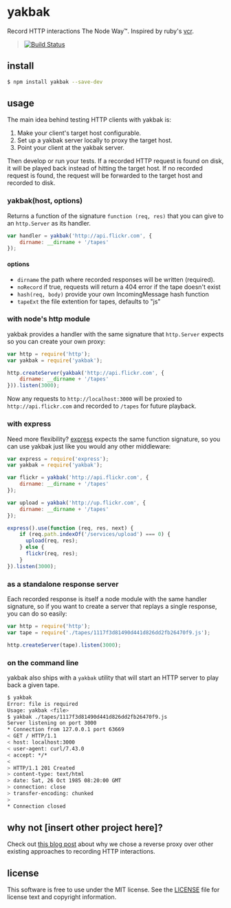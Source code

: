 # yakbak

Record HTTP interactions The Node Way™. Inspired by ruby's [vcr][1].

> [![Build Status](https://travis-ci.org/flickr/yakbak.svg?branch=master)](https://travis-ci.org/flickr/yakbak)

## install

``` bash
$ npm install yakbak --save-dev
```
## usage

The main idea behind testing HTTP clients with yakbak is:

1. Make your client's target host configurable.
2. Set up a yakbak server locally to proxy the target host.
3. Point your client at the yakbak server.

Then develop or run your tests. If a recorded HTTP request is found on disk, it will be played back instead of hitting the target host. If no recorded request is found, the request will be forwarded to the target host and recorded to disk.

### yakbak(host, options)

Returns a function of the signature `function (req, res)` that you can give to an `http.Server` as its handler.

``` js
var handler = yakbak('http://api.flickr.com', {
	dirname: __dirname + '/tapes'
});
```

#### options

- `dirname` the path where recorded responses will be written (required).
- `noRecord` if true, requests will return a 404 error if the tape doesn't exist
- `hash(req, body)` provide your own IncomingMessage hash function
- `tapeExt` the file extention for tapes, defaults to "js"

### with node's http module

yakbak provides a handler with the same signature that `http.Server` expects so you can create your own proxy:

``` js
var http = require('http');
var yakbak = require('yakbak');

http.createServer(yakbak('http://api.flickr.com', {
	dirname: __dirname + '/tapes'
})).listen(3000);
```

Now any requests to `http://localhost:3000` will be proxied to `http://api.flickr.com` and recorded to `/tapes` for future playback.

### with express

Need more flexibility? [express](https://github.com/expressjs/express) expects the same function signature, so you can use yakbak just like you would any other middleware:

``` js
var express = require('express');
var yakbak = require('yakbak');

var flickr = yakbak('http://api.flickr.com', {
	dirname: __dirname + '/tapes'
});

var upload = yakbak('http://up.flickr.com', {
	dirname: __dirname + '/tapes'
});

express().use(function (req, res, next) {
	if (req.path.indexOf('/services/upload') === 0) {
	  upload(req, res);
	} else {
	  flickr(req, res);
	}
}).listen(3000);
```

### as a standalone response server

Each recorded response is itself a node module with the same handler signature, so if you want to create a server that replays a single response, you can do so easily:

``` js
var http = require('http');
var tape = require('./tapes/1117f3d81490d441d826dd2fb26470f9.js');

http.createServer(tape).listen(3000);
```

### on the command line

yakbak also ships with a `yakbak` utility that will start an HTTP server to play back a given tape.

``` bash
$ yakbak
Error: file is required
Usage: yakbak <file>
$ yakbak ./tapes/1117f3d81490d441d826dd2fb26470f9.js
Server listening on port 3000
* Connection from 127.0.0.1 port 63669
< GET / HTTP/1.1
< host: localhost:3000
< user-agent: curl/7.43.0
< accept: */*
<
> HTTP/1.1 201 Created
> content-type: text/html
> date: Sat, 26 Oct 1985 08:20:00 GMT
> connection: close
> transfer-encoding: chunked
>
* Connection closed
```

## why not [insert other project here]?

Check out [this blog post][2] about why we chose a reverse proxy over other existing approaches to recording HTTP interactions.

## license

This software is free to use under the MIT license. See the [LICENSE][] file for license text and copyright information.

[1]: https://github.com/vcr/vcr
[2]: http://code.flickr.net/2016/04/25/introducing-yakbak-record-and-playback-http-interactions-in-nodejs/
[LICENSE]: https://github.com/flickr/yakbak/blob/master/LICENSE
